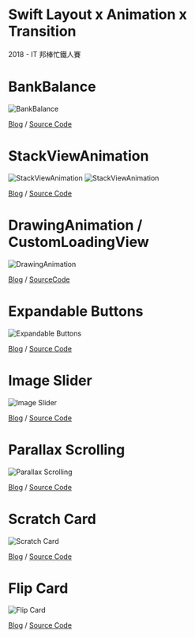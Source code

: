 # Swift Layout x Animation x Transition

2018 - IT 邦棒忙鐵人賽

# BankBalance
![BankBalance](Resources/BankBalance.gif)

[Blog](https://ios.devdon.com/archives/922) / [Source Code](https://github.com/slamdon/Swift-Layout-Animation-Transition-30days/tree/master/BankBalance)

# StackViewAnimation
![StackViewAnimation](Resources/StackViewAnimation.gif)
![StackViewAnimation](Resources/StackViewAnimation-2.gif)

[Blog](https://ios.devdon.com/archives/935) / [Source Code](https://github.com/slamdon/Swift-Layout-Animation-Transition-30days/tree/master/BankBalance)

# DrawingAnimation / CustomLoadingView

![DrawingAnimation](Resources/DrawingAnimation.gif)

[Blog](https://ios.devdon.com/archives/950) / [SourceCode](https://github.com/slamdon/Swift-Layout-Animation-Transition-30days/tree/master/DrawingAnimation)

# Expandable Buttons

![Expandable Buttons](Resources/ExpandableButtons.gif)

[Blog](https://ios.devdon.com/archives/964) / [Source Code](https://github.com/slamdon/Swift-Layout-Animation-Transition-30days/tree/master/ExpandableButtons)

# Image Slider

![Image Slider](Resources/ImageSlider.gif)

[Blog](https://ios.devdon.com/archives/979) / [Source Code](https://github.com/slamdon/Swift-Layout-Animation-Transition-30days/tree/master/ImageSlider)

# Parallax Scrolling
![Parallax Scrolling](Resources/ParallaxScrolling.gif)

[Blog](https://ios.devdon.com/archives/987) / [Source Code](https://github.com/slamdon/Swift-Layout-Animation-Transition-30days/tree/master/ParallaxScrolling)

# Scratch Card
![Scratch Card](Resources/ScratchCard.gif)

[Blog](https://ios.devdon.com/archives/1006) / [Source Code](https://github.com/slamdon/Swift-Layout-Animation-Transition-30days/tree/master/ScratchCard)

# Flip Card
![Flip Card](Resources/FlipCard.gif)

[Blog](https://ios.devdon.com/archives/1019) / [Source Code]()